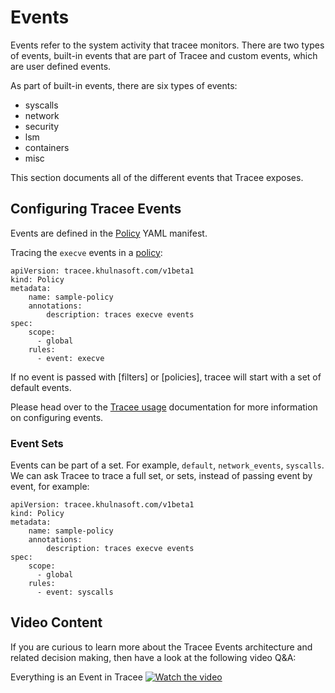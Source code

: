 # Events

Events refer to the system activity that tracee monitors. There are two types of events, built-in events that are part of Tracee and custom events, which are user defined events. 

As part of built-in events, there are six types of events:

* syscalls 
* network 
* security 
* lsm 
* containers 
* misc

This section documents all of the different events that Tracee exposes.

## Configuring Tracee Events

Events are defined in the [Policy](../policies/index.md) YAML manifest. 

Tracing the `execve` events in a [policy](../policies/index.md):

```
apiVersion: tracee.khulnasoft.com/v1beta1
kind: Policy
metadata:
	name: sample-policy
	annotations:
		description: traces execve events
spec:
	scope:
	  - global
	rules:
	  - event: execve
```

If no event is passed with [filters] or [policies], tracee will start with a set of default events.

Please head over to the [Tracee usage](../policies/usage/kubernetes.md) documentation for more information on configuring events.

### Event Sets

Events can be part of a set. For example, `default`, `network_events`, `syscalls`. 
We can ask Tracee to trace a full set, or sets, instead of passing event by event, for example:

```
apiVersion: tracee.khulnasoft.com/v1beta1
kind: Policy
metadata:
	name: sample-policy
	annotations:
		description: traces execve events
spec:
	scope:
	  - global
	rules:
	  - event: syscalls
```

## Video Content

If you are curious to learn more about the Tracee Events architecture and related decision making, then have a look at the following video Q&A:

Everything is an Event in Tracee 
  [![Watch the video](../../images/liveqa.png)](https://www.youtube.com/live/keqVe4d71uk?si=OTbVxgWsFBtdqEMW)
